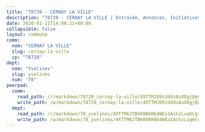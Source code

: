 ```yaml
---
title: "78720 - CERNAY LA VILLE"
description: "78720 - CERNAY LA VILLE | Entraide, Annonces, Initiatives"
date: 2020-01-11T14:09:21+09:00
collapsible: false
layout: commune
comm:
  nom: "CERNAY LA VILLE"
  slug: cernay-la-ville
  cp: "78720"
dept:
  nom: "Yvelines"
  slug: yvelines
  num: "78"
peerpad:
  comm:
    read_path: /r/markdown/78720_cernay-la-ville/4XTTMJD9iUdds8uXDgjQeKx3WyVQ6kpbLHd2u5cPmB8zqEh1Q
    write_path: /w/markdown/78720_cernay-la-ville/4XTTMJD9iUdds8uXDgjQeKx3WyVQ6kpbLHd2u5cPmB8zqEh1Q-K3TgTppyz4wD4Z27gBnMneGbCoNf1yJaeXJxfj8PArFWFf192LaFM7MB3UUNAUxdqyTtphjxVNwfAnwBDNzm7KQRJvKjQjaV43GWZc1KUi9yu5KFaw6FGjiVYqFpFuk1XCF1bzrr
  dept:
    read_path: /r/markdown/78_yvelines/4XTTM6JTBkR8NkNb4WEo1AchzLuq6Cg73ydg7w9pErcQZA13p
    write_path: /w/markdown/78_yvelines/4XTTM6JTBkR8NkNb4WEo1AchzLuq6Cg73ydg7w9pErcQZA13p-K3TgUBFRQCPZwoWqJkunXeSjdgbtU3xzUSsui8DBc3rCTw6mbo4gNvfQRdE99JD3AnVW7fzseq687LKfGWCfAPajih5ByiZ3SpFz1r449oWaDnM5BHKZTbYtf6pEhRvzWbcazhrS
---
```


